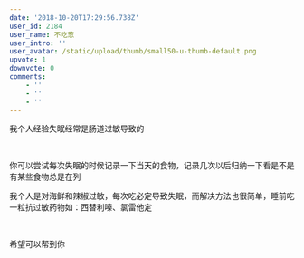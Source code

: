 ```yaml
---
date: '2018-10-20T17:29:56.738Z'
user_id: 2184
user_name: 不吃葱
user_intro: ''
user_avatar: /static/upload/thumb/small50-u-thumb-default.png
upvote: 1
downvote: 0
comments:
    - ''
    - ''
    - ''
---
```


<div><p class="cye-lm-tag">我个人经验失眠经常是肠道过敏导致的</p><p class="cye-lm-tag"><br></p><p class="cye-lm-tag">你可以尝试每次失眠的时候记录一下当天的食物，记录几次以后归纳一下看是不是有某些食物总是在列</p><p class="cye-lm-tag">我个人是对海鲜和辣椒过敏，每次吃必定导致失眠，而解决方法也很简单，睡前吃一粒抗过敏药物如：西替利嗪、氯雷他定</p><p class="cye-lm-tag"><br></p><p class="cye-lm-tag">希望可以帮到你</p></div>
